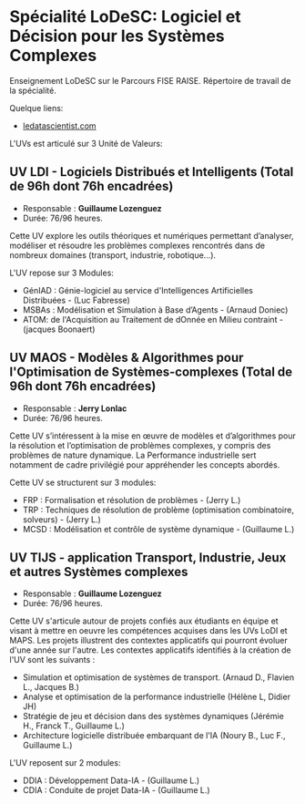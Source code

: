 # Spécialité LoDeSC: Logiciel et Décision pour les Systèmes Complexes

Enseignement LoDeSC sur le Parcours FISE RAISE.
Répertoire de travail de la spécialité.

Quelque liens: 

- [ledatascientist.com](https://ledatascientist.com/)

L'UVs est articulé sur 3 Unité de Valeurs: 


## UV LDI - Logiciels Distribués et Intelligents (Total de 96h dont 76h encadrées)  

- Responsable : **Guillaume Lozenguez**
- Durée: 76/96 heures.

Cette UV explore les outils théoriques et numériques permettant d’analyser, modéliser et résoudre les problèmes complexes rencontrés dans de nombreux domaines (transport, industrie, robotique…). 

L'UV repose sur 3 Modules:

- GénIAD : Génie-logiciel au service d'Intelligences Artificielles Distribuées - (Luc Fabresse)
- MSBAs : Modélisation et Simulation à Base d’Agents - (Arnaud Doniec)
- ATOM: de l'Acquisition au Traitement de dOnnée en Milieu contraint - (jacques Boonaert)


## UV MAOS - Modèles & Algorithmes pour l'Optimisation de Systèmes-complexes (Total de 96h dont 76h encadrées) 

- Responsable : **Jerry Lonlac**
- Durée: 76/96 heures.

Cette UV s’intéressent à la mise en œuvre de modèles et d’algorithmes pour la résolution et l’optimisation de problèmes complexes, y compris des problèmes de nature dynamique. La Performance industrielle sert notamment de cadre privilégié pour appréhender les concepts abordés.

Cette UV se structurent sur 3 modules: 

- FRP : Formalisation et résolution de problèmes - (Jerry L.)
- TRP : Techniques de résolution de problème (optimisation combinatoire, solveurs) - (Jerry L.)
- MCSD : Modélisation et contrôle de système dynamique - (Guillaume L.)


## UV TIJS - application Transport, Industrie, Jeux et autres Systèmes complexes

- Responsable : **Guillaume Lozenguez**
- Durée: 76/96 heures.

Cette UV s'articule autour de projets confiés aux étudiants en équipe et visant à mettre en oeuvre les compétences acquises dans les UVs LoDI et MAPS. Les projets illustrent des contextes applicatifs qui pourront évoluer d'une année sur l'autre. Les contextes applicatifs identifiés à la création de l'UV sont les suivants :

- Simulation et optimisation de systèmes de transport. (Arnaud D., Flavien L., Jacques B.)
- Analyse et optimisation de la performance industrielle (Hélène L, Didier JH)
- Stratégie de jeu et décision dans des systèmes dynamiques (Jérémie H., Franck T., Guillaume L.)
- Architecture logicielle distribuée embarquant de l'IA (Noury B., Luc F., Guillaume L.)

L'UV reposent sur 2 modules:

- DDIA : Développement Data-IA - (Guillaume L.)
- CDIA : Conduite de projet Data-IA - (Guillaume L.)
